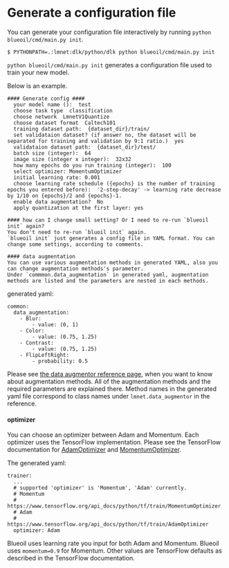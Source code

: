 # Generate a configuration file

You can generate your configuration file interactively by running `python blueoil/cmd/main.py init`.

    $ PYTHONPATH=.:lmnet:dlk/python/dlk python blueoil/cmd/main.py init

`python blueoil/cmd/main.py init` generates a configuration file used to train your new model.

Below is an example.
```
#### Generate config ####
  your model name ():  test
  choose task type  classification
  choose network  LmnetV1Quantize
  choose dataset format  Caltech101
  training dataset path:  {dataset_dir}/train/
  set validataion dataset? (if answer no, the dataset will be separated for training and validation by 9:1 ratio.)  yes
  validataion dataset path:  {dataset_dir}/test/
  batch size (integer):  64
  image size (integer x integer):  32x32
  how many epochs do you run training (integer):  100
  select optimizer: MomentumOptimizer
  initial learning rate: 0.001
  choose learning rate schedule ({epochs} is the number of training epochs you entered before):  '2-step-decay' -> learning rate decrease by 1/10 on {epochs}/2 and {epochs}-1.
  enable data augmentation?  No
  apply quantization at the first layer: yes

#### how can I change small setting? Or I need to re-run `blueoil init` again?
You don't need to re-run `bluoil init` again.
`blueoil init` just generates a config file in YAML format. You can change some settings, according to comments.

#### data augmentation
You can use various augmentation methods in generated YAML, also you can change augmentation methods's parameter.
Under `commmon.data_augmentation` in generated yaml, augmentation methods are listed and the parameters are nested in each methods.
```

generated yaml:
```
common:
  data_augmentation:
    - Blur:
        - value: (0, 1)
    - Color:
        - value: (0.75, 1.25)
    - Contrast:
        - value: (0.75, 1.25)
    - FlipLeftRight:
        - probability: 0.5
```

Please see <a href="../reference/data_augmentor.html">the data augmentor reference page</a>, when you want to know about augmentation methods. All of the augmentation methods and the required parameters are explained there. Method names in the generated yaml file correspond to class names under `lmnet.data_augmentor` in the reference.


#### optimizer

You can choose an optimizer between Adam and Momentum. Each optimizer uses the TensorFlow implementation. Please see the TensorFlow documentation for [AdamOptimizer](https://www.tensorflow.org/api_docs/python/tf/train/AdamOptimizer) and [MomentumOptimizer](https://www.tensorflow.org/api_docs/python/tf/train/MomentumOptimizer).

The generated yaml:

```
trainer:
  ...
  # supported 'optimizer' is 'Momentum', 'Adam' currently.
  # Momentum
  #    https://www.tensorflow.org/api_docs/python/tf/train/MomentumOptimizer
  # Adam
  #    https://www.tensorflow.org/api_docs/python/tf/train/AdamOptimizer
  optimizer: Adam
```

Blueoil uses learning rate you input for both Adam and Momentum. Blueoil uses `momentum=0.9` for Momentum. Other values are TensorFlow defaults as described in the TensorFlow documentation.
